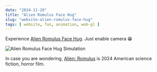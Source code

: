 ```yaml
---
date: "2024-11-29"
title: "Alien Romulus Face Hug"
slug: "website-alien-romulus-face-hug"
tags: [ website, fun, animation, web-gl ]
---
```




Experience [Alien Romulus Face Hug][1]. Just enable camera 😁

![Alien Romulus Face Hug Simulation][2]

In case you are wondering, [Alien: Romulus][3] is 2024 American science fiction, horror film.



   [1]: https://alien-facehugger.vercel.app/
   [2]: /saves/2024/11/images/alien-romulus-face-hug.png
   [3]: https://en.wikipedia.org/wiki/Alien:_Romulus
